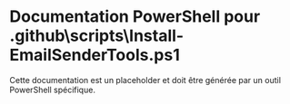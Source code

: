 # Documentation PowerShell pour .github\scripts\Install-EmailSenderTools.ps1

Cette documentation est un placeholder et doit être générée par un outil PowerShell spécifique.
